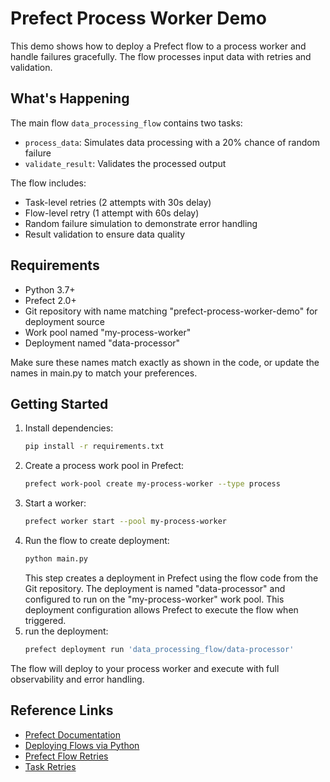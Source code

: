 # Prefect Process Worker Demo

This demo shows how to deploy a Prefect flow to a process worker and handle failures gracefully. The flow processes input data with retries and validation.

## What's Happening
The main flow `data_processing_flow` contains two tasks:
- `process_data`: Simulates data processing with a 20% chance of random failure
- `validate_result`: Validates the processed output

The flow includes:
- Task-level retries (2 attempts with 30s delay)
- Flow-level retry (1 attempt with 60s delay) 
- Random failure simulation to demonstrate error handling
- Result validation to ensure data quality

## Requirements
- Python 3.7+
- Prefect 2.0+
- Git repository with name matching "prefect-process-worker-demo" for deployment source
- Work pool named "my-process-worker"
- Deployment named "data-processor"

Make sure these names match exactly as shown in the code, or update the names in main.py to match your preferences.

## Getting Started
1. Install dependencies:
   ```bash
   pip install -r requirements.txt
   ```
2. Create a process work pool in Prefect:
   ```bash
   prefect work-pool create my-process-worker --type process
   ```
3. Start a worker:
   ```bash
   prefect worker start --pool my-process-worker
   ```
4. Run the flow to create deployment:
   ```bash
   python main.py
   ```
   This step creates a deployment in Prefect using the flow code from the Git repository. The deployment is named "data-processor" and configured to run on the "my-process-worker" work pool. This deployment configuration allows Prefect to execute the flow when triggered.
5. run the deployment:
   ```bash
   prefect deployment run 'data_processing_flow/data-processor'
   ```

The flow will deploy to your process worker and execute with full observability and error handling.

## Reference Links
- [Prefect Documentation](https://docs.prefect.io/)
- [Deploying Flows via Python](https://docs.prefect.io/v3/deploy/infrastructure-concepts/deploy-via-python)
- [Prefect Flow Retries](https://docs.prefect.io/latest/concepts/flows/#flow-retries)
- [Task Retries](https://docs.prefect.io/latest/concepts/tasks/#task-retries)

